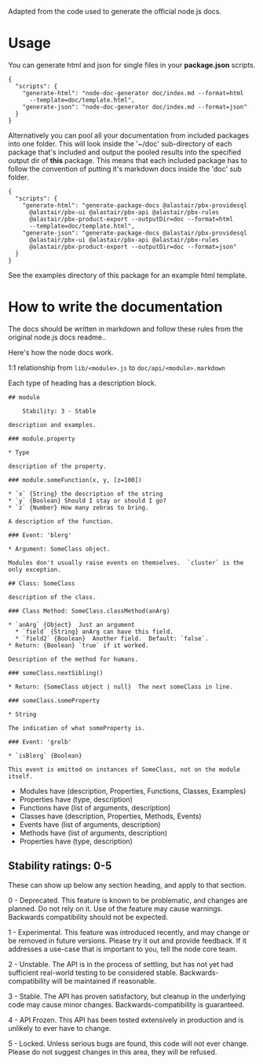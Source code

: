 Adapted from the code used to generate the official node.js docs.

# Usage

You can generate html and json for single files in your **package.json** scripts.

    {
      "scripts": {
        "generate-html": "node-doc-generator doc/index.md --format=html 
          --template=doc/template.html",
        "generate-json": "node-doc-generator doc/index.md --format=json"
      }
    }

Alternatively you can pool all your documentation from included packages into one folder. This will look inside the '~/doc' sub-directory of each package that's included and output the pooled results into the specified output dir of **this** package. This means that each included package has to follow the convention of putting it's markdown docs inside the 'doc' sub folder.

    {
      "scripts": {
        "generate-html": "generate-package-docs @alastair/pbx-providesql 
          @alastair/pbx-ui @alastair/pbx-api @alastair/pbx-rules 
          @alastair/pbx-product-export --outputDir=doc --format=html 
          --template=doc/template.html",
        "generate-json": "generate-package-docs @alastair/pbx-providesql 
          @alastair/pbx-ui @alastair/pbx-api @alastair/pbx-rules 
          @alastair/pbx-product-export --outputDir=doc --format=json"
      }
    }

See the examples directory of this package for an example html template.

# How to write the documentation

The docs should be written in markdown and follow these rules from the original node.js docs readme..

Here's how the node docs work.

1:1 relationship from `lib/<module>.js` to `doc/api/<module>.markdown`

Each type of heading has a description block.


    ## module

        Stability: 3 - Stable

    description and examples.

    ### module.property

    * Type

    description of the property.

    ### module.someFunction(x, y, [z=100])

    * `x` {String} the description of the string
    * `y` {Boolean} Should I stay or should I go?
    * `z` {Number} How many zebras to bring.

    A description of the function.

    ### Event: 'blerg'

    * Argument: SomeClass object.

    Modules don't usually raise events on themselves.  `cluster` is the
    only exception.

    ## Class: SomeClass

    description of the class.

    ### Class Method: SomeClass.classMethod(anArg)

    * `anArg` {Object}  Just an argument
      * `field` {String} anArg can have this field.
      * `field2` {Boolean}  Another field.  Default: `false`.
    * Return: {Boolean} `true` if it worked.

    Description of the method for humans.

    ### someClass.nextSibling()

    * Return: {SomeClass object | null}  The next someClass in line.

    ### someClass.someProperty

    * String

    The indication of what someProperty is.

    ### Event: 'grelb'

    * `isBlerg` {Boolean}

    This event is emitted on instances of SomeClass, not on the module itself.


* Modules have (description, Properties, Functions, Classes, Examples)
* Properties have (type, description)
* Functions have (list of arguments, description)
* Classes have (description, Properties, Methods, Events)
* Events have (list of arguments, description)
* Methods have (list of arguments, description)
* Properties have (type, description)

## Stability ratings: 0-5

These can show up below any section heading, and apply to that section.

0 - Deprecated.  This feature is known to be problematic, and changes are
planned.  Do not rely on it.  Use of the feature may cause warnings.  Backwards
compatibility should not be expected.

1 - Experimental.  This feature was introduced recently, and may change
or be removed in future versions.  Please try it out and provide feedback.
If it addresses a use-case that is important to you, tell the node core team.

2 - Unstable.  The API is in the process of settling, but has not yet had
sufficient real-world testing to be considered stable. Backwards-compatibility
will be maintained if reasonable.

3 - Stable.  The API has proven satisfactory, but cleanup in the underlying
code may cause minor changes.  Backwards-compatibility is guaranteed.

4 - API Frozen.  This API has been tested extensively in production and is
unlikely to ever have to change.

5 - Locked.  Unless serious bugs are found, this code will not ever
change.  Please do not suggest changes in this area, they will be refused.
